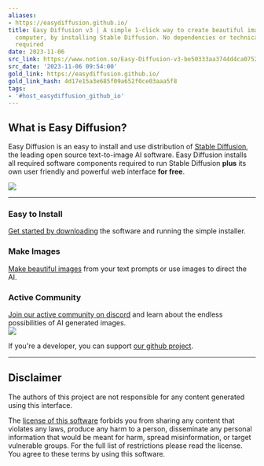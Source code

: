 ```yaml
---
aliases:
- https://easydiffusion.github.io/
title: Easy Diffusion v3 | A simple 1-click way to create beautiful images on your
  computer, by installing Stable Diffusion. No dependencies or technical knowledge
  required
date: 2023-11-06
src_link: https://www.notion.so/Easy-Diffusion-v3-be50333aa3744d4ca0752a0ed3bd268d
src_date: '2023-11-06 09:54:00'
gold_link: https://easydiffusion.github.io/
gold_link_hash: 4d17e15a3e685f09a652f0ce03aaa5f8
tags:
- '#host_easydiffusion_github_io'
---
```



What is Easy Diffusion?
-----------------------



 Easy Diffusion is an easy to install and use distribution of [Stable Diffusion](https://github.com/CompVis/stable-diffusion), 
 the leading open source text-to-image AI software.
 Easy Diffusion installs all required software components required to run Stable Diffusion **plus** its own user friendly
 and powerful web interface **for free**.
 


![](/assets/img/splash.webp)


---


### Easy to Install


[Get started by downloading](/docs/installation) the software and running the simple installer.
 


### Make Images



[Make beautiful images](https://github.com/easydiffusion/easydiffusion/wiki/How-to-Use) from your text prompts or use images to direct the AI.
 



### Active Community



[Join our active community on discord](https://discord.com/invite/u9yhsFmEkB) and learn about the endless possibilities of 
 AI generated images.  
![](https://img.shields.io/discord/1014774730907209781?label=Discord)


 If you're a developer, you can support [our github project](https://github.com/cmdr2/stable-diffusion-ui).

 


---


Disclaimer
----------


The authors of this project are not responsible for any content generated using this interface.


The [license of this software](https://github.com/cmdr2/stable-diffusion-ui/blob/main/LICENSE)
 forbids you from sharing any content that violates any laws, produce any 
 harm to a person, disseminate any personal information that would be meant for harm, spread misinformation, 
 or target vulnerable groups. For the full list of restrictions please read the license. You agree to these 
 terms by using this software.